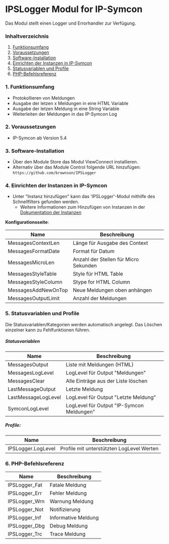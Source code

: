 # IPSLogger Modul for IP-Symcon

Das Modul stellt einen Logger und Errorhandler zur Verfügung.

### Inhaltverzeichnis

1. [Funktionsumfang](#1-funktionsumfang)
2. [Voraussetzungen](#2-voraussetzungen)
3. [Software-Installation](#3-software-installation)
4. [Einrichten der Instanzen in IP-Symcon](#4-einrichten-der-instanzen-in-ip-symcon)
5. [Statusvariablen und Profile](#5-statusvariablen-und-profile)
6. [PHP-Befehlsreferenz](#6-php-befehlsreferenz)

### 1. Funktionsumfang

* Protokollieren von Meldungen
* Ausgabe der letzen x Meldungen in eine HTML Variable
* Ausgabe der letzen Meldung in eine String Variable
* Weiterleiten der Meldungen in das IP-Symcon Log

### 2. Voraussetzungen

- IP-Symcon ab Version 5.4

### 3. Software-Installation

* Über den Module Store das Modul ViewConnect installieren.
* Alternativ über das Module Control folgende URL hinzufügen:
`https://github.com/brownson/IPSLogger`

### 4. Einrichten der Instanzen in IP-Symcon

- Unter "Instanz hinzufügen" kann das 'IPSLogger'-Modul mithilfe des Schnellfilters gefunden werden.
    - Weitere Informationen zum Hinzufügen von Instanzen in der [Dokumentation der Instanzen](https://www.symcon.de/service/dokumentation/konzepte/instanzen/#Instanz_hinzufügen)

__Konfigurationsseite__:

Name                          | Beschreibung
----------------------------- | ---------------------------------
MessagesContextLen       | Länge für Ausgabe des Context 
MessagesFormatDate             | Format für Datum
MessagesMicroLen         | Anzahl der Stellen für Micro Sekunden
MessagesStyleTable            | Style für HTML Table
MessagesStyleColumn         | Stype for HTML Column
MessagesAddNewOnTop              | Neue Meldungen oben anhängen
MessagesOutputLimit            | Anzahl der Meldungen

### 5. Statusvariablen und Profile

Die Statusvariablen/Kategorien werden automatisch angelegt. Das Löschen einzelner kann zu Fehlfunktionen führen.

##### Statusvariablen

Name                          | Beschreibung
----------------------------- | ---------------------------------
MessagesOutput                | Liste mit Meldungen (HTML)
MessagesLogLevel              | LogLevel für Output "Meldungen"
MessagesClear                 | Alle Einträge aus der Liste löschen
LastMessageOutput             | Letzte Meldung
LastMessageLogLevel           | LogLevel für Output "Letzte Meldung"
SymconLogLevel                | LogLevel für Output "IP-Symcon Meldungen"


##### Profile:

Name                          | Beschreibung
----------------------------- | ---------------------------------
IPSLogger.LogLevel            | Profile mit unterstützten LogLevel Werten

### 6. PHP-Befehlsreferenz

Name                          | Beschreibung
----------------------------- | ---------------------------------
IPSLogger_Fat                 | Fatale Meldung 
IPSLogger_Err                 | Fehler Meldung 
IPSLogger_Wrn                 | Warnung Meldung 
IPSLogger_Not                 | Notifizierung
IPSLogger_Inf                 | Informative Meldung
IPSLogger_Dbg                 | Debug Meldung 
IPSLogger_Trc                 | Trace Meldung 


